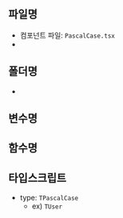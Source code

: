 ## 파일명
- 컴포넌트 파일: `PascalCase.tsx`
- 
## 폴더명
- 
## 변수명
## 함수명
## 타입스크립트
- type: `TPascalCase`
  - ex) `TUser`